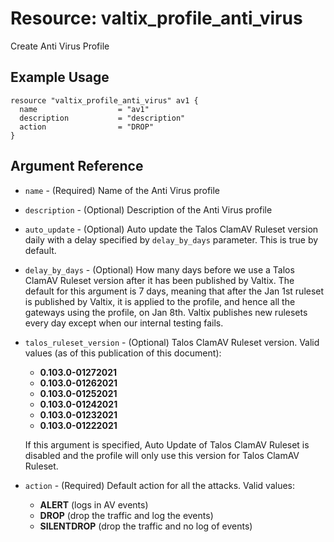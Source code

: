 # Resource: valtix_profile_anti_virus

Create Anti Virus Profile

## Example Usage

```hcl
resource "valtix_profile_anti_virus" av1 {
  name                  = "av1"
  description           = "description"
  action                = "DROP"
}
```

## Argument Reference

* `name` - (Required) Name of the Anti Virus profile
* `description` - (Optional) Description of the Anti Virus profile
* `auto_update` - (Optional) Auto update the Talos ClamAV Ruleset version daily with a delay specified by `delay_by_days` parameter. This is true by default.
* `delay_by_days` - (Optional) How many days before we use a Talos ClamAV Ruleset version after it has been published by Valtix. The default for this argument is 7 days, meaning that after the Jan 1st ruleset is published by Valtix, it is applied to the profile, and hence all the gateways using the profile, on Jan 8th. Valtix publishes new rulesets every day except when our internal testing fails.
* `talos_ruleset_version` - (Optional) Talos ClamAV Ruleset version. Valid values (as of this publication of this document):
    * **0.103.0-01272021**
    * **0.103.0-01262021**
    * **0.103.0-01252021**
    * **0.103.0-01242021**
    * **0.103.0-01232021**
    * **0.103.0-01222021**

  If this argument is specified, Auto Update of Talos ClamAV Ruleset is disabled and the profile will only use this version for Talos ClamAV Ruleset.
* `action` - (Required) Default action for all the attacks. Valid values:
    * **ALERT** (logs in AV events)
    * **DROP** (drop the traffic and log the events)
    * **SILENTDROP** (drop the traffic and no log of events)
